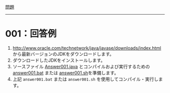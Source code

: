 [問題](../README.md)

***
# 001：回答例

1. http://www.oracle.com/technetwork/java/javase/downloads/index.html から最新バージョンのJDKをダウンロードします。
2. ダウンロードしたJDKをインストールします。
3. ソースファイル [Answer001.java](src/Answer001.java) とコンパイルおよび実行するための [answer001.bat](answer001.bat) または [answer001.sh](answer001.sh)を準備します。
4. 上記 `answer001.bat` または `answer001.sh` を使用してコンパイル・実行します。

